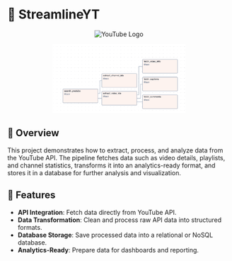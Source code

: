 # 🎥 StreamlineYT 

<p align="center">
  <img src="https://upload.wikimedia.org/wikipedia/commons/4/42/YouTube_icon_%282013-2017%29.png" alt="YouTube Logo" width="300"/>
</p>
<p align="center">
  <img src="./img/youtube_video_dag.png" alt="YouTube Logo" width="300"/>
</p>


## 📖 Overview  
This project demonstrates how to extract, process, and analyze data from the YouTube API. The pipeline fetches data such as video details, playlists, and channel statistics, transforms it into an analytics-ready format, and stores it in a database for further analysis and visualization.  

## 🚀 Features  
- **API Integration**: Fetch data directly from YouTube API.  
- **Data Transformation**: Clean and process raw API data into structured formats.  
- **Database Storage**: Save processed data into a relational or NoSQL database.  
- **Analytics-Ready**: Prepare data for dashboards and reporting.
